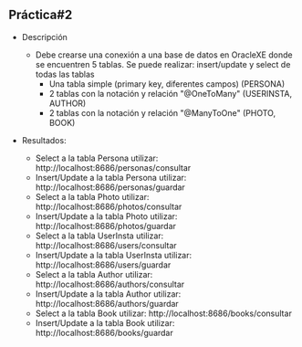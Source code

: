## Práctica#2
- Descripción
  - Debe crearse una conexión a una base de datos en OracleXE donde se encuentren 5 tablas. Se puede realizar: insert/update y select de todas las tablas
    - Una tabla simple (primary key, diferentes campos) (PERSONA)
    - 2 tablas con la notación y relación "@OneToMany" (USERINSTA, AUTHOR)
    - 2 tablas con la notación y relación "@ManyToOne" (PHOTO, BOOK)

- Resultados:
  - Select a la tabla Persona utilizar: http://localhost:8686/personas/consultar
  - Insert/Update a la tabla Persona utilizar: http://localhost:8686/personas/guardar
  - Select a la tabla Photo utilizar: http://localhost:8686/photos/consultar
  - Insert/Update a la tabla Photo utilizar: http://localhost:8686/photos/guardar
  - Select a la tabla UserInsta utilizar: http://localhost:8686/users/consultar
  - Insert/Update a la tabla UserInsta utilizar: http://localhost:8686/users/guardar
  - Select a la tabla Author utilizar: http://localhost:8686/authors/consultar
  - Insert/Update a la tabla Author utilizar: http://localhost:8686/authors/guardar
  - Select a la tabla Book utilizar: http://localhost:8686/books/consultar
  - Insert/Update a la tabla Book utilizar: http://localhost:8686/books/guardar
